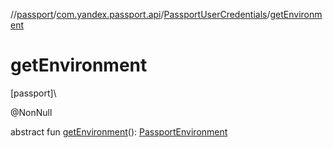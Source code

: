 //[passport](../../../index.md)/[com.yandex.passport.api](../index.md)/[PassportUserCredentials](index.md)/[getEnvironment](get-environment.md)

# getEnvironment

[passport]\

@NonNull

abstract fun [getEnvironment](get-environment.md)(): [PassportEnvironment](../-passport-environment/index.md)
